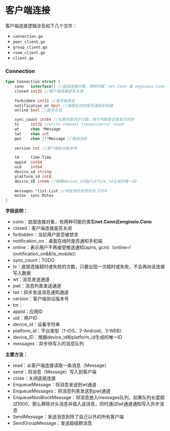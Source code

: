 # 客户端连接

客户端连接逻辑涉及如下几个文件：

- `connection.go`
- `peer_client.go`
- `group_client.go`
- `room_client.go`
- `client.go`

### Connection

```go
type Connection struct {
	conn   interface{} //底层连接对象，两种可能：net.Conn 或 engineio.Conn
	closed int32 //客户端连接是否关闭
	
	forbidden int32 //是否被禁言
	notification_on bool //桌面在线时是否通知手机端
	online bool //是否在线

	sync_count int64 //私聊消息同步计数，用于判断是否是首次同步
	tc     int32 //write channel timeout/error count
	wt     chan *Message
	lwt    chan int
	pwt    chan []*Message //离线消息
	
	version int //客户端协议版本号

	tm     time.Time
	appid  int64
	uid    int64
	device_id string
	platform_id int8
	device_ID int64 //根据device_id和platform_id生成的唯一ID
	
	messages *list.List //待发送的消息队列 FIFO
	mutex  sync.Mutex
}
```

**字段说明：**

- conn：底层连接对象，有两种可能的类型**net.Conn**或**engineio.Conn**
- closed：客户端连接是否关闭
- forbidden：当前用户是否被禁言
- notification_on：桌面在线时是否通知手机端
- online：表示用户不再接受推送通知(apns, gcm)（online=!(notification_on&&!is_mobile)）
- sync_count：TODO
- tc：底层连接超时或失败的次数，只要出现一次超时或失败，不会再向该连接写入数据
- wt：消息发送通道
- pwt：消息列表发送通道
- lwt：异步发送消息通知通道
- version：客户端协议版本号
- tm：
- appid：应用ID
- uid：用户ID
- device_id：设备字符串
- platform_id：平台类型（1-iOS，2-Android，3-WEB）
- device_ID：根据device_id和platform_id生成的唯一ID
- messages：异步待写入的消息队列

**主要方法：**

- read：从客户端连接读取一条消息（Message）
- send：将消息（Message）写入到客户端
- close：关闭底层连接
- EnqueueMessage：将消息发送到wt通道
- EnqueueMessages：将消息列表发送到pwt通道
- EnqueueNonBlockMessage：将消息放入messages队列，如果队列长度超过1000，那么移除对头消息并插入该消息，同时通过lwt通道通知写入异步消息
- SendMessage：发送消息到除了自己以外的所有客户端
- SendGroupMessage：发送超级群消息


